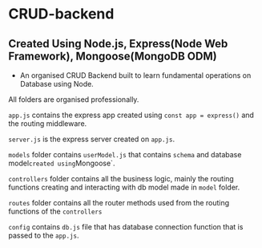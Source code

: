 # CRUD-backend

## Created Using Node.js, Express(Node Web Framework), Mongoose(MongoDB ODM)

- An organised CRUD Backend built to learn fundamental operations on Database using Node. 

All folders are organised professionally.

`app.js` contains the express app created using `const app = express()` and the routing middleware.

`server.js` is the express server created on `app.js`.

`models` folder contains `userModel.js` that contains `schema` and database model` created using `Mongoose`.

`controllers` folder contains all the business logic, mainly the routing functions creating and interacting with db model made in `model` folder.

`routes` folder contains all the router methods used from the routing functions of the `controllers`

`config` contains `db.js` file that has database connection function that is passed to the `app.js`.

